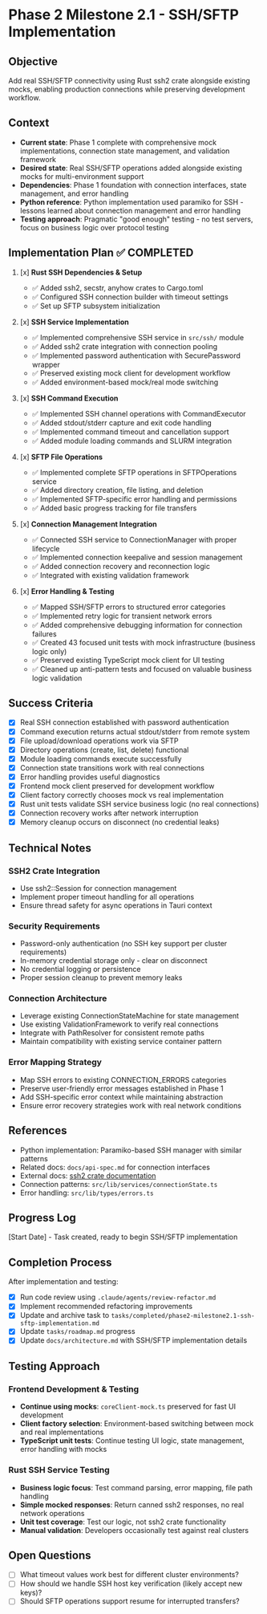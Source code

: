 # Phase 2 Milestone 2.1 - SSH/SFTP Implementation

## Objective
Add real SSH/SFTP connectivity using Rust ssh2 crate alongside existing mocks, enabling production connections while preserving development workflow.

## Context
- **Current state**: Phase 1 complete with comprehensive mock implementations, connection state management, and validation framework
- **Desired state**: Real SSH/SFTP operations added alongside existing mocks for multi-environment support
- **Dependencies**: Phase 1 foundation with connection interfaces, state management, and error handling
- **Python reference**: Python implementation used paramiko for SSH - lessons learned about connection management and error handling
- **Testing approach**: Pragmatic "good enough" testing - no test servers, focus on business logic over protocol testing

## Implementation Plan ✅ COMPLETED
1. [x] **Rust SSH Dependencies & Setup**
   - ✅ Added ssh2, secstr, anyhow crates to Cargo.toml
   - ✅ Configured SSH connection builder with timeout settings
   - ✅ Set up SFTP subsystem initialization

2. [x] **SSH Service Implementation**
   - ✅ Implemented comprehensive SSH service in `src/ssh/` module
   - ✅ Added ssh2 crate integration with connection pooling
   - ✅ Implemented password authentication with SecurePassword wrapper
   - ✅ Preserved existing mock client for development workflow
   - ✅ Added environment-based mock/real mode switching

3. [x] **SSH Command Execution**
   - ✅ Implemented SSH channel operations with CommandExecutor
   - ✅ Added stdout/stderr capture and exit code handling
   - ✅ Implemented command timeout and cancellation support
   - ✅ Added module loading commands and SLURM integration

4. [x] **SFTP File Operations**
   - ✅ Implemented complete SFTP operations in SFTPOperations service
   - ✅ Added directory creation, file listing, and deletion
   - ✅ Implemented SFTP-specific error handling and permissions
   - ✅ Added basic progress tracking for file transfers

5. [x] **Connection Management Integration**
   - ✅ Connected SSH service to ConnectionManager with proper lifecycle
   - ✅ Implemented connection keepalive and session management
   - ✅ Added connection recovery and reconnection logic
   - ✅ Integrated with existing validation framework

6. [x] **Error Handling & Testing**
   - ✅ Mapped SSH/SFTP errors to structured error categories
   - ✅ Implemented retry logic for transient network errors
   - ✅ Added comprehensive debugging information for connection failures
   - ✅ Created 43 focused unit tests with mock infrastructure (business logic only)
   - ✅ Preserved existing TypeScript mock client for UI testing
   - ✅ Cleaned up anti-pattern tests and focused on valuable business logic validation

## Success Criteria
- [x] Real SSH connection established with password authentication
- [x] Command execution returns actual stdout/stderr from remote system
- [x] File upload/download operations work via SFTP
- [x] Directory operations (create, list, delete) functional
- [x] Module loading commands execute successfully
- [x] Connection state transitions work with real connections
- [x] Error handling provides useful diagnostics
- [x] Frontend mock client preserved for development workflow
- [x] Client factory correctly chooses mock vs real implementation
- [x] Rust unit tests validate SSH service business logic (no real connections)
- [x] Connection recovery works after network interruption
- [x] Memory cleanup occurs on disconnect (no credential leaks)

## Technical Notes

### SSH2 Crate Integration
- Use ssh2::Session for connection management
- Implement proper timeout handling for all operations
- Ensure thread safety for async operations in Tauri context

### Security Requirements
- Password-only authentication (no SSH key support per cluster requirements)
- In-memory credential storage only - clear on disconnect
- No credential logging or persistence
- Proper session cleanup to prevent memory leaks

### Connection Architecture
- Leverage existing ConnectionStateMachine for state management
- Use existing ValidationFramework to verify real connections
- Integrate with PathResolver for consistent remote paths
- Maintain compatibility with existing service container pattern

### Error Mapping Strategy
- Map SSH errors to existing CONNECTION_ERRORS categories
- Preserve user-friendly error messages established in Phase 1
- Add SSH-specific error context while maintaining abstraction
- Ensure error recovery strategies work with real network conditions

## References
- Python implementation: Paramiko-based SSH manager with similar patterns
- Related docs: `docs/api-spec.md` for connection interfaces
- External docs: [ssh2 crate documentation](https://docs.rs/ssh2/)
- Connection patterns: `src/lib/services/connectionState.ts`
- Error handling: `src/lib/types/errors.ts`

## Progress Log
[Start Date] - Task created, ready to begin SSH/SFTP implementation

## Completion Process
After implementation and testing:
- [x] Run code review using `.claude/agents/review-refactor.md`
- [x] Implement recommended refactoring improvements
- [x] Update and archive task to `tasks/completed/phase2-milestone2.1-ssh-sftp-implementation.md`
- [x] Update `tasks/roadmap.md` progress
- [x] Update `docs/architecture.md` with SSH/SFTP implementation details

## Testing Approach

### Frontend Development & Testing
- **Continue using mocks**: `coreClient-mock.ts` preserved for fast UI development
- **Client factory selection**: Environment-based switching between mock and real implementations
- **TypeScript unit tests**: Continue testing UI logic, state management, error handling with mocks

### Rust SSH Service Testing  
- **Business logic focus**: Test command parsing, error mapping, file path handling
- **Simple mocked responses**: Return canned ssh2 responses, no real network operations
- **Unit test coverage**: Test our logic, not ssh2 crate functionality
- **Manual validation**: Developers occasionally test against real clusters

## Open Questions
- [ ] What timeout values work best for different cluster environments?  
- [ ] How should we handle SSH host key verification (likely accept new keys)?
- [ ] Should SFTP operations support resume for interrupted transfers?